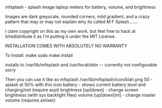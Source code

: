 mfsplash - splash image laptop meters for battery, volume, and brightness

Images are dark greyscale, rounded corners, mild gradient, and a crazy pattern
that may or may not explain why its called M F Splash.......


I claim copyright on this as my own work, but feel free to hack at it/redistribute
it as I'm putting it under the MIT License.

INSTALLATION COMES WITH ABSOLUTELY NO WARRANTY

To Install:
make
sudo make install

installs to /var/lib/mfsplash and /usr/local/sbin -- currently not configurable sorry


Then you can use it like so
	mfsplash /var/lib/mfsplash/icon/blah.png 50 - splash at 50% with this icon
	battery - shows current battery level and charging/not (require acpi)
	brightness [up|down] - change screen brightness (with sys backlight files)
	volume [up|down|int] - change master volume (requires amixer)

